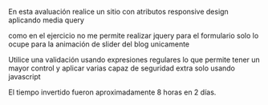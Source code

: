 En esta avaluación realice un sitio con atributos responsive design aplicando media query

como en el ejercicio no me permite realizar jquery para el formulario solo lo ocupe para la animación de slider del blog unicamente

Utilice una validación usando expresiones regulares lo que permite tener un mayor control y aplicar varias capaz de seguridad extra solo usando javascript

El tiempo invertido fueron aproximadamente 8 horas en 2 días. 
